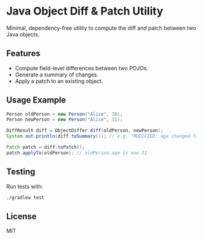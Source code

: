 # Java Object Diff & Patch Utility

Minimal, dependency-free utility to compute the diff and patch between two Java objects.

## Features

- Compute field-level differences between two POJOs.
- Generate a summary of changes.
- Apply a patch to an existing object.

## Usage Example

```java
Person oldPerson = new Person("Alice", 30);
Person newPerson = new Person("Alice", 31);

DiffResult diff = ObjectDiffer.diff(oldPerson, newPerson);
System.out.println(diff.toSummary()); // e.g. "MODIFIED: age changed from 30 to 31"

Patch patch = diff.toPatch();
patch.applyTo(oldPerson); // oldPerson.age is now 31
```

## Testing

Run tests with:

```bash
./gradlew test
```

## License

MIT